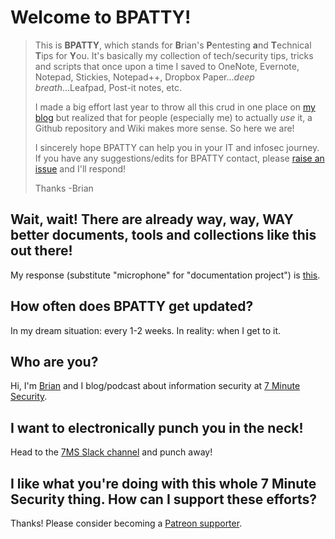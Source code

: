 Welcome to BPATTY!
==================

> This is **BPATTY**, which stands for **B**rian's **P**entesting **a**nd **T**echnical **T**ips for **Y**ou.  It's basically my collection of tech/security tips, tricks and scripts that once upon a time I saved to OneNote, Evernote, Notepad, Stickies, Notepad++, Dropbox Paper...*deep breath*...Leafpad, Post-it notes, etc.  
> 
> I made a big effort last year to throw all this crud in one place on [my blog](https://7ms.us/) but realized that for people (especially me) to actually *use* it, a Github repository and Wiki makes more sense.  So here we are!
> 
> I sincerely hope BPATTY can help you in your IT and infosec journey.  If you have any suggestions/edits for BPATTY contact, please [raise an issue](https://github.com/braimee/bpatty/issues) and I'll respond!
> 
> Thanks
> -Brian


Wait, wait! There are already way, way, WAY better documents, tools and collections like this out there!
--------

My response (substitute "microphone" for "documentation project") is [this](https://youtu.be/C_SFevIz1FI?t=14).

How often does BPATTY get updated?
--------
In my dream situation: every 1-2 weeks.  In reality: when I get to it.

Who are you?
--------
Hi, I'm [Brian](http://brianjohnson.tv) and I blog/podcast about information security at [7 Minute Security](https://7ms.us).

I want to electronically punch you in the neck!
--------
Head to the [7MS Slack channel](https://slackpass.io/7minsec) and punch away!

I like what you're doing with this whole 7 Minute Security thing. How can I support these efforts?
--------

Thanks! Please consider becoming a [Patreon supporter](https://patreon.com/7ms).